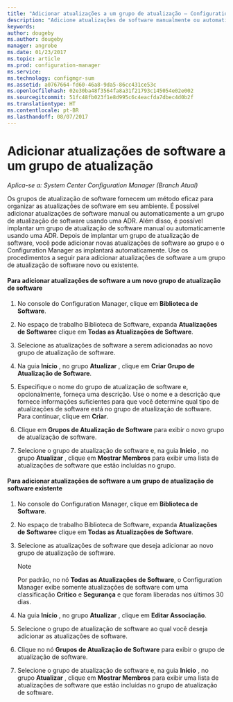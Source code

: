 ```yaml
---
title: "Adicionar atualizações a um grupo de atualização – Configuration Manager | Microsoft Docs"
description: "Adicione atualizações de software manualmente ou automaticamente a um grupo de atualização de software no seu ambiente."
keywords: 
author: dougeby
ms.author: dougeby
manager: angrobe
ms.date: 01/23/2017
ms.topic: article
ms.prod: configuration-manager
ms.service: 
ms.technology: configmgr-sum
ms.assetid: a0767664-fd60-46a8-9da5-86cc431ce53c
ms.openlocfilehash: 02e30ba48f3564fa8a31f21793c145054e02e002
ms.sourcegitcommit: 51fc48fb023f1e8d995c6c4eacfda7dbec4d0b2f
ms.translationtype: HT
ms.contentlocale: pt-BR
ms.lasthandoff: 08/07/2017
---
```

# <a name="add-software-updates-to-an-update-group"></a>Adicionar atualizações de software a um grupo de atualização  

*Aplica-se a: System Center Configuration Manager (Branch Atual)*

 Os grupos de atualização de software fornecem um método eficaz para organizar as atualizações de software em seu ambiente. É possível adicionar atualizações de software manual ou automaticamente a um grupo de atualização de software usando uma ADR. Além disso, é possível implantar um grupo de atualização de software manual ou automaticamente usando uma ADR. Depois de implantar um grupo de atualização de software, você pode adicionar novas atualizações de software ao grupo e o Configuration Manager as implantará automaticamente. Use os procedimentos a seguir para adicionar atualizações de software a um grupo de atualização de software novo ou existente.  

#### <a name="to-add-software-updates-to-a-new-software-update-group"></a>Para adicionar atualizações de software a um novo grupo de atualização de software  

1.  No console do Configuration Manager, clique em **Biblioteca de Software**.  

2.  No espaço de trabalho Biblioteca de Software, expanda **Atualizações de Software**e clique em **Todas as Atualizações de Software**.  

3.  Selecione as atualizações de software a serem adicionadas ao novo grupo de atualização de software.  

4.  Na guia **Início** , no grupo **Atualizar** , clique em **Criar Grupo de Atualização de Software**.  

5.  Especifique o nome do grupo de atualização de software e, opcionalmente, forneça uma descrição. Use o nome e a descrição que fornece informações suficientes para que você determine qual tipo de atualizações de software está no grupo de atualização de software. Para continuar, clique em **Criar**.  

6.  Clique em **Grupos de Atualização de Software** para exibir o novo grupo de atualização de software.  

7.  Selecione o grupo de atualização de software e, na guia **Início** , no grupo **Atualizar** , clique em **Mostrar Membros** para exibir uma lista de atualizações de software que estão incluídas no grupo.  

#### <a name="to-add-software-updates-to-an-existing-software-update-group"></a>Para adicionar atualizações de software a um grupo de atualização de software existente  

1.  No console do Configuration Manager, clique em **Biblioteca de Software**.  

2.  No espaço de trabalho Biblioteca de Software, expanda **Atualizações de Software**e clique em **Todas as Atualizações de Software**.  

3.  Selecione as atualizações de software que deseja adicionar ao novo grupo de atualização de software.  

    > [!NOTE]  
    >  Por padrão, no nó **Todas as Atualizações de Software**, o Configuration Manager exibe somente atualizações de software com uma classificação **Crítico** e **Segurança** e que foram liberadas nos últimos 30 dias.  

4.  Na guia **Início** , no grupo **Atualizar** , clique em **Editar Associação**.  

5.  Selecione o grupo de atualização de software ao qual você deseja adicionar as atualizações de software.  

6.  Clique no nó **Grupos de Atualização de Software** para exibir o grupo de atualização de software.  

7.  Selecione o grupo de atualização de software e, na guia **Início** , no grupo **Atualizar** , clique em **Mostrar Membros** para exibir uma lista de atualizações de software que estão incluídas no grupo de atualização de software.  
